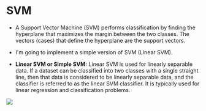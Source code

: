 # SVM

- A Support Vector Machine (SVM) performs classification by finding the hyperplane that maximizes the margin between the two classes. The vectors (cases) that define the hyperplane are the support vectors.	

- I'm going to implement a simple version of SVM (Linear SVM).
- **Linear SVM or Simple SVM:** Linear SVM is used for linearly separable data. If a dataset can be classified into two classes with a single straight line, then that data is considered to be linearly separable data, and the classifier is referred to as the linear SVM classifier. It is typically used for linear regression and classification problems.

<img src="images/margin.jpg"></img>
